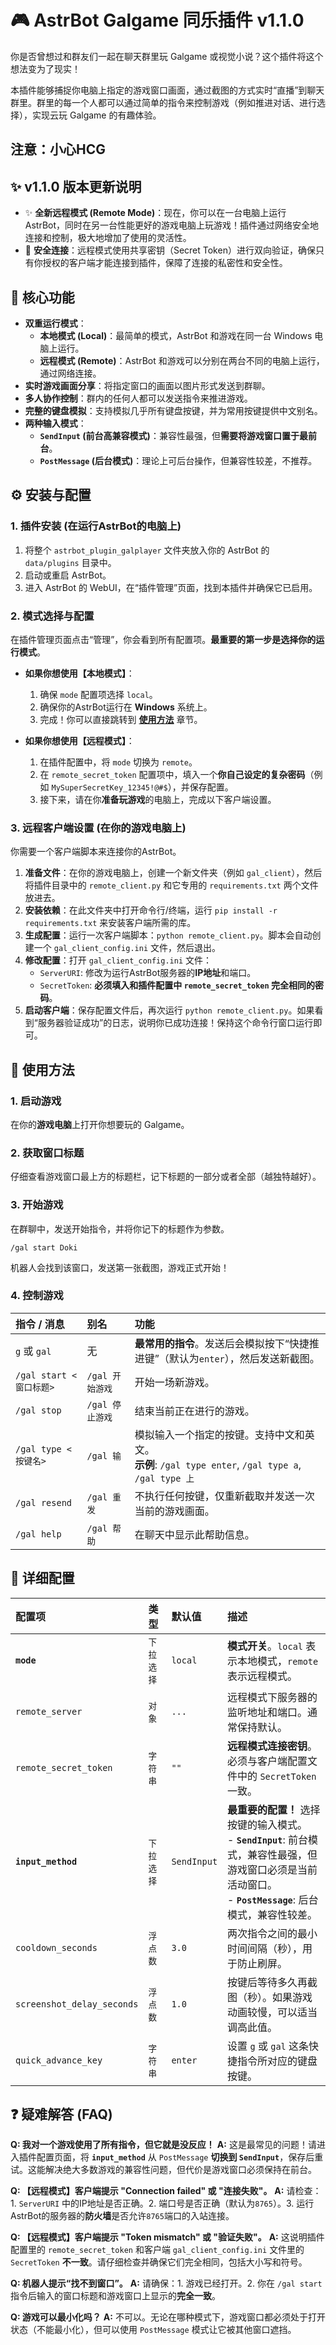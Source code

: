 
# 🎮 AstrBot Galgame 同乐插件 v1.1.0

你是否曾想过和群友们一起在聊天群里玩 Galgame 或视觉小说？这个插件将这个想法变为了现实！

本插件能够捕捉你电脑上指定的游戏窗口画面，通过截图的方式实时“直播”到聊天群里。群里的每一个人都可以通过简单的指令来控制游戏（例如推进对话、进行选择），实现云玩 Galgame 的有趣体验。

## 注意：小心HCG

## ✨ v1.1.0 版本更新说明

*   ✨ **全新远程模式 (Remote Mode)**：现在，你可以在一台电脑上运行AstrBot，同时在另一台性能更好的游戏电脑上玩游戏！插件通过网络安全地连接和控制，极大地增加了使用的灵活性。
*   🔐 **安全连接**：远程模式使用共享密钥（Secret Token）进行双向验证，确保只有你授权的客户端才能连接到插件，保障了连接的私密性和安全性。

## 🚀 核心功能

*   **双重运行模式**：
    *   **本地模式 (Local)**：最简单的模式，AstrBot 和游戏在同一台 Windows 电脑上运行。
    *   **远程模式 (Remote)**：AstrBot 和游戏可以分别在两台不同的电脑上运行，通过网络连接。
*   **实时游戏画面分享**：将指定窗口的画面以图片形式发送到群聊。
*   **多人协作控制**：群内的任何人都可以发送指令来推进游戏。
*   **完整的键盘模拟**：支持模拟几乎所有键盘按键，并为常用按键提供中文别名。
*   **两种输入模式**：
    *   **`SendInput` (前台高兼容模式)**：兼容性最强，但**需要将游戏窗口置于最前台**。
    *   **`PostMessage` (后台模式)**：理论上可后台操作，但兼容性较差，不推荐。

## ⚙️ 安装与配置

### 1. 插件安装 (在运行AstrBot的电脑上)

1.  将整个 `astrbot_plugin_galplayer` 文件夹放入你的 AstrBot 的 `data/plugins` 目录中。
2.  启动或重启 AstrBot。
3.  进入 AstrBot 的 WebUI，在“插件管理”页面，找到本插件并确保它已启用。

### 2. 模式选择与配置

在插件管理页面点击“管理”，你会看到所有配置项。**最重要的第一步是选择你的运行模式**。

*   **如果你想使用【本地模式】**：
    1.  确保 `mode` 配置项选择 `local`。
    2.  确保你的AstrBot运行在 **Windows** 系统上。
    3.  完成！你可以直接跳转到 [**使用方法**](#-使用方法) 章节。

*   **如果你想使用【远程模式】**：
    1.  在插件配置中，将 `mode` 切换为 `remote`。
    2.  在 `remote_secret_token` 配置项中，填入一个**你自己设定的复杂密码**（例如 `MySuperSecretKey_12345!@#$`），并保存配置。
    3.  接下来，请在你**准备玩游戏**的电脑上，完成以下客户端设置。

### 3. 远程客户端设置 (在你的游戏电脑上)

你需要一个客户端脚本来连接你的AstrBot。

1.  **准备文件**：在你的游戏电脑上，创建一个新文件夹（例如 `gal_client`），然后将插件目录中的 `remote_client.py` 和它专用的 `requirements.txt` 两个文件放进去。
2.  **安装依赖**：在此文件夹中打开命令行/终端，运行 `pip install -r requirements.txt` 来安装客户端所需的库。
3.  **生成配置**：运行一次客户端脚本：`python remote_client.py`。脚本会自动创建一个 `gal_client_config.ini` 文件，然后退出。
4.  **修改配置**：打开 `gal_client_config.ini` 文件：
    *   `ServerURI`: 修改为运行AstrBot服务器的**IP地址**和端口。
    *   `SecretToken`: **必须填入和插件配置中 `remote_secret_token` 完全相同的密码**。
5.  **启动客户端**：保存配置文件后，再次运行 `python remote_client.py`。如果看到“服务器验证成功”的日志，说明你已成功连接！保持这个命令行窗口运行即可。

## 📖 使用方法

### 1. 启动游戏

在你的**游戏电脑**上打开你想要玩的 Galgame。

### 2. 获取窗口标题

仔细查看游戏窗口最上方的标题栏，记下标题的一部分或者全部（越独特越好）。

### 3. 开始游戏

在群聊中，发送开始指令，并将你记下的标题作为参数。

```
/gal start Doki
```

机器人会找到该窗口，发送第一张截图，游戏正式开始！

### 4. 控制游戏

| 指令 / 消息 | 别名 | 功能 |
| :--- | :--- | :--- |
| `g` 或 `gal` | 无 | **最常用的指令**。发送后会模拟按下“快捷推进键”（默认为`enter`），然后发送新截图。 |
| `/gal start <窗口标题>` | `/gal 开始游戏` | 开始一场新游戏。 |
| `/gal stop` | `/gal 停止游戏` | 结束当前正在进行的游戏。 |
| `/gal type <按键名>` | `/gal 输` | 模拟输入一个指定的按键。支持中文和英文。<br>**示例**: `/gal type enter`, `/gal type a`, `/gal type 上` |
| `/gal resend` | `/gal 重发` | 不执行任何按键，仅重新截取并发送一次当前的游戏画面。 |
| `/gal help` | `/gal 帮助` | 在聊天中显示此帮助信息。 |

## 🔧 详细配置

| 配置项 | 类型 | 默认值 | 描述 |
| :--- | :--- | :--- | :--- |
| **`mode`** | `下拉选择` | `local` | **模式开关**。`local` 表示本地模式，`remote` 表示远程模式。 |
| `remote_server` | `对象` | `...` | 远程模式下服务器的监听地址和端口。通常保持默认。 |
| `remote_secret_token`| `字符串` | `""` | **远程模式连接密钥**。必须与客户端配置文件中的 `SecretToken` 一致。 |
| **`input_method`** | `下拉选择` | `SendInput` | **最重要的配置！** 选择按键的输入模式。<br>- **`SendInput`**: 前台模式，兼容性最强，但游戏窗口必须是当前活动窗口。<br>- **`PostMessage`**: 后台模式，兼容性较差。 |
| `cooldown_seconds` | `浮点数` | `3.0` | 两次指令之间的最小时间间隔（秒），用于防止刷屏。 |
| `screenshot_delay_seconds`| `浮点数` | `1.0` | 按键后等待多久再截图（秒）。如果游戏动画较慢，可以适当调高此值。 |
| `quick_advance_key` | `字符串` | `enter` | 设置 `g` 或 `gal` 这条快捷指令所对应的键盘按键。 |

## ❓ 疑难解答 (FAQ)

**Q: 我对一个游戏使用了所有指令，但它就是没反应！**
**A:** 这是最常见的问题！请进入插件配置页面，将 **`input_method`** 从 `PostMessage` **切换到 `SendInput`**，保存后重试。这能解决绝大多数游戏的兼容性问题，但代价是游戏窗口必须保持在前台。

**Q: 【远程模式】客户端提示 "Connection failed" 或 "连接失败"。**
**A:** 请检查：1. `ServerURI` 中的IP地址是否正确。2. 端口号是否正确（默认为`8765`）。3. 运行AstrBot的服务器的**防火墙**是否允许`8765`端口的入站连接。

**Q: 【远程模式】客户端提示 "Token mismatch" 或 "验证失败"。**
**A:** 这说明插件配置里的 `remote_secret_token` 和客户端 `gal_client_config.ini` 文件里的 `SecretToken` **不一致**。请仔细检查并确保它们完全相同，包括大小写和符号。

**Q: 机器人提示“找不到窗口”。**
**A:** 请确保：1. 游戏已经打开。2. 你在 `/gal start` 指令后输入的窗口标题和游戏窗口上显示的**完全一致**。

**Q: 游戏可以最小化吗？**
**A:** 不可以。无论在哪种模式下，游戏窗口都必须处于打开状态（不能最小化），但可以使用 `PostMessage` 模式让它被其他窗口遮挡。

